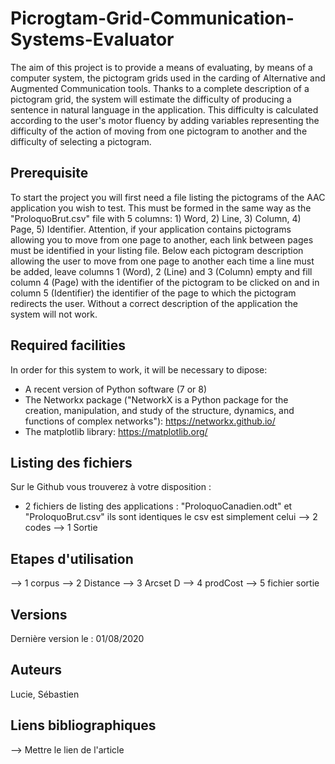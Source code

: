 # Picrogtam-Grid-Communication-Systems-Evaluator

The aim of this project is to provide a means of evaluating, by means of a computer system, the pictogram grids used in the carding of Alternative and Augmented Communication tools. Thanks to a complete description of a pictogram grid, the system will estimate the difficulty of producing a sentence in natural language in the application. This difficulty is calculated according to the user's motor fluency by adding variables representing the difficulty of the action of moving from one pictogram to another and the difficulty of selecting a pictogram. 

Prerequisite
-

To start the project you will first need a file listing the pictograms of the AAC application you wish to test. This must be formed in the same way as the "ProloquoBrut.csv" file with 5 columns: 1) Word, 2) Line, 3) Column, 4) Page, 5) Identifier. Attention, if your application contains pictograms allowing you to move from one page to another, each link between pages must be identified in your listing file. Below each pictogram description allowing the user to move from one page to another each time a line must be added, leave columns 1 (Word), 2 (Line) and 3 (Column) empty and fill column 4 (Page) with the identifier of the pictogram to be clicked on and in column 5 (Identifier) the identifier of the page to which the pictogram redirects the user. Without a correct description of the application the system will not work. 

Required facilities
-

In order for this system to work, it will be necessary to dipose:
 * A recent version of Python software (7 or 8)
 * The Networkx package ("NetworkX is a Python package for the creation, manipulation, and study of the structure, dynamics, and functions of complex networks"): https://networkx.github.io/
 * The matplotlib library: https://matplotlib.org/

Listing des fichiers
-

Sur le Github vous trouverez à votre disposition :

 * 2 fichiers de listing des applications : "ProloquoCanadien.odt" et "ProloquoBrut.csv" ils sont identiques le csv est simplement celui 
--> 2 codes 
--> 1 Sortie 

Etapes d'utilisation
-


--> 1 corpus 
--> 2 Distance
--> 3 Arcset D
--> 4 prodCost
--> 5 fichier sortie 

Versions
-

Dernière version le : 01/08/2020

Auteurs 
-

Lucie, Sébastien

Liens bibliographiques
-

--> Mettre le lien de l'article 
